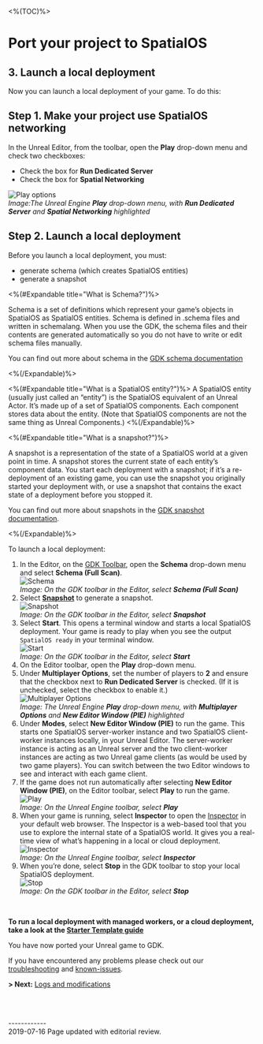 <%(TOC)%>

# Port your project to SpatialOS

## 3. Launch a local deployment

Now you can launch a local deployment of your game. 
To do this: 

## Step 1. Make your project use SpatialOS networking

In the Unreal Editor, from the toolbar, open the **Play** drop-down menu and check two checkboxes:

  * Check the box for **Run Dedicated Server**
  * Check the box for **Spatial Networking**<br/>

![Play options]({{assetRoot}}assets/screen-grabs/toolbar/toolbar-checkboxes.png)<br/>
_Image:The Unreal Engine **Play** drop-down menu, with **Run Dedicated Server** and **Spatial Networking** highlighted_

## Step 2. Launch a local deployment
Before you launch a local deployment, you must:

* generate schema (which creates SpatialOS entities)
* generate a snapshot

<%(#Expandable title="What is Schema?")%>

Schema is a set of definitions which represent your game’s objects in SpatialOS as SpatialOS entities. Schema is defined in .schema files and written in schemalang. When you use the GDK, the schema files and their contents are generated automatically so you do not have to write or edit schema files manually.

You can find out more about schema in the [GDK schema documentation]({{urlRoot}}/content/how-to-use-schema)

<%(/Expandable)%>

<%(#Expandable title="What is a SpatialOS entity?")%>
A SpatialOS entity (usually just called an “entity”) is the SpatialOS equivalent of an Unreal Actor. It’s made up of a set of SpatialOS components. Each component stores data about the entity. (Note that SpatialOS components are not the same thing as Unreal Components.)
<%(/Expandable)%>

<%(#Expandable title="What is  a snapshot?")%>

A snapshot is a representation of the state of a SpatialOS world at a given point in time. A snapshot stores the current state of each entity’s component data. You start each deployment with a snapshot; if it’s a re-deployment of an existing game, you can use the snapshot you originally started your deployment with, or use a snapshot that contains the exact state of a deployment before you stopped it.

You can find out more about snapshots in the [GDK snapshot documentation]({{urlRoot}}/content/how-to-use-snapshots).

<%(/Expandable)%>

To launch a local deployment:

1. In the Editor, on the [GDK Toolbar]({{urlRoot}}/content/unreal-editor-interface/toolbars), open the **Schema** drop-down menu and select **Schema (Full Scan)**. <br/>
   ![Schema]({{assetRoot}}assets/screen-grabs/toolbar/schema-button-full-scan.png)<br/>
   _Image: On the GDK toolbar in the Editor, select **Schema (Full Scan)**_
   </br>
1. Select [**Snapshot**]({{UrlRoot}}/content/spatialos-concepts/generating-a-snapshot) to generate a snapshot.<br/>
   ![Snapshot]({{assetRoot}}assets/screen-grabs/toolbar/snapshot-button.png)<br/>
   _Image: On the GDK toolbar in the Editor, select **Snapshot**_</br>
1. Select **Start**. This opens a terminal window and starts a local SpatialOS deployment. Your game is ready to play when you see the output `SpatialOS ready` in your terminal window.</br>
   ![Start]({{assetRoot}}assets/screen-grabs/toolbar/start-button.png)<br/>
   _Image: On the GDK toolbar in the Editor, select **Start**_</br>
1. On the Editor toolbar, open the **Play** drop-down menu.
1. Under **Multiplayer Options**, set the number of players to **2** and ensure that the checkbox next to **Run Dedicated Server** is checked. (If it is unchecked, select the checkbox to enable it.)<br/>
   ![Multiplayer Options]({{assetRoot}}assets/set-up-template/template-multiplayer-options.png)<br/>
   _Image: The Unreal Engine **Play** drop-down menu, with **Multiplayer Options** and **New Editor Window (PIE)** highlighted_</br>
1. Under **Modes**, select **New Editor Window (PIE)** to run the game. This starts one SpatialOS server-worker instance and two SpatialOS client-worker instances locally, in your Unreal Editor.
   The server-worker instance is acting as an Unreal server and the two client-worker instances are acting as two Unreal game clients (as would be used by two game players).
   You can switch between the two Editor windows to see and interact with each game client. 
1. If the game does not run automatically after selecting **New Editor Window (PIE)**, on the Editor toolbar, select **Play** to run the game.</br>
  ![Play]({{assetRoot}}assets/screen-grabs/toolbar/play-button.png)</br>
  _Image: On the Unreal Engine toolbar, select **Play**_</br>
1. When your game is running, select **Inspector** to open the [Inspector](https://docs.improbable.io/unreal/alpha//content/glossary#inspector) in your default web browser. The Inspector is a web-based tool that you use to explore the internal state of a SpatialOS world. It gives you a real-time view of what’s happening in a local or cloud deployment. </br>
  ![Inspector]({{assetRoot}}assets/screen-grabs/toolbar/inspector-button.png)</br>
  _Image: On the Unreal Engine toolbar, select **Inspector**_</br>
1. When you’re done, select **Stop** in the GDK toolbar to stop your local SpatialOS deployment.<br/>
   ![Stop]({{assetRoot}}assets/screen-grabs/toolbar/stop-button.png)<br/>
   _Image: On the GDK toolbar in the Editor, select **Stop**_</br>
</br>

**To run a local deployment with managed workers, or a cloud deployment, take a look at the [Starter Template guide]({{urlRoot}}/content/get-started/starter-template/get-started-template-intro)**

You have now ported your Unreal game to GDK. 

If you have encountered any problems please check out our [troubleshooting]({{urlRoot}}/content/troubleshooting) and [known-issues]({{urlRoot}}/known-issues).

**> Next:** [Logs and modifications]({{urlRoot}}/content/tutorials/porting-guide/tutorial-portingguide-logs)

<br/>

<br/>------------<br/>2019-07-16 Page updated with editorial review.<br/>
